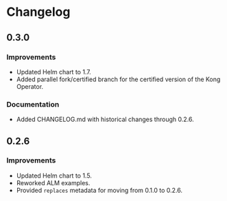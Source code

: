 # Changelog

## 0.3.0

### Improvements

* Updated Helm chart to 1.7.
* Added parallel fork/certified branch for the certified version of the
  Kong Operator.

### Documentation

* Added CHANGELOG.md with historical changes through 0.2.6.

## 0.2.6

### Improvements

* Updated Helm chart to 1.5.
* Reworked ALM examples.
* Provided `replaces` metadata for moving from 0.1.0 to 0.2.6.
